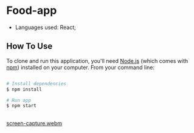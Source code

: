 # Food-app

- Languages used: React;


## How To Use

To clone and run this application, you'll need [Node.js](https://nodejs.org/en/download/) (which comes with [npm](http://npmjs.com)) installed on your computer. From your command line:

```bash

# Install dependencies
$ npm install

# Run app
$ npm start
```


##


[screen-capture.webm](https://github.com/anaritacpereira/Food-app/assets/127841235/2e9b4082-3fcb-457b-a8d5-4126b9a0c751)
